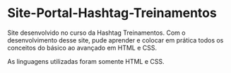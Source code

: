 # Site-Portal-Hashtag-Treinamentos
Site desenvolvido no curso da Hashtag Treinamentos. Com o desenvolvimento desse site, pude aprender e colocar em prática todos os conceitos do básico ao avançado em HTML e CSS.

As linguagens utilizadas foram somente HTML e CSS.
